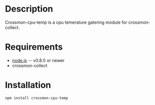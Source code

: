 Description
===========

Crossmon-cpu-temp is a cpu temerature gatering module for crossmon-collect.


Requirements
============

* [node.js](http://nodejs.org/) -- v0.8.0 or newer
* crossmon-collect

Installation
============

    npm install crossmon-cpu-temp
		
